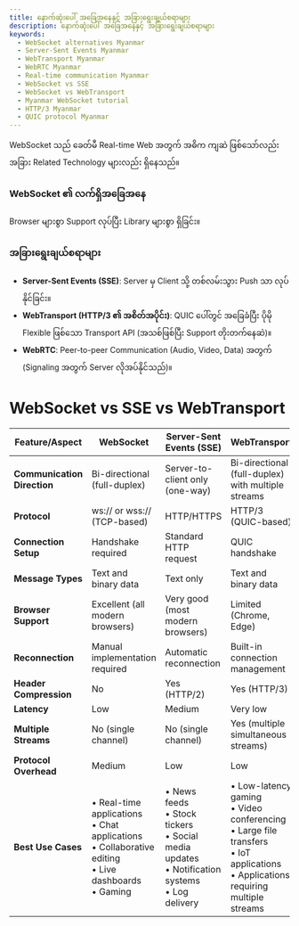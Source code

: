 ```yaml
---
title: နောက်ဆုံးပေါ် အခြေအနေနှင့် အခြားရွေးချယ်စရာများ
description: နောက်ဆုံးပေါ် အခြေအနေနှင့် အခြားရွေးချယ်စရာများ
keywords:
  - WebSocket alternatives Myanmar
  - Server-Sent Events Myanmar
  - WebTransport Myanmar
  - WebRTC Myanmar
  - Real-time communication Myanmar
  - WebSocket vs SSE
  - WebSocket vs WebTransport
  - Myanmar WebSocket tutorial
  - HTTP/3 Myanmar
  - QUIC protocol Myanmar
---
```


WebSocket သည် ခေတ်မီ Real-time Web အတွက် အဓိက ကျဆဲ ဖြစ်သော်လည်း အခြား Related Technology များလည်း ရှိနေသည်။

### WebSocket ၏ လက်ရှိအခြေအနေ

Browser များစွာ Support လုပ်ပြီး Library များစွာ ရှိခြင်း။

### အခြားရွေးချယ်စရာများ

- **Server-Sent Events (SSE)**: Server မှ Client သို့ တစ်လမ်းသွား Push သာ လုပ်နိုင်ခြင်း။
- **WebTransport (HTTP/3 ၏ အစိတ်အပိုင်း)**: QUIC ပေါ်တွင် အခြေခံပြီး ပိုမို Flexible ဖြစ်သော Transport API (အသစ်ဖြစ်ပြီး Support တိုးတက်နေဆဲ)။
- **WebRTC**: Peer-to-peer Communication (Audio, Video, Data) အတွက် (Signaling အတွက် Server လိုအပ်နိုင်သည်)။

# WebSocket vs SSE vs WebTransport

| Feature/Aspect              | WebSocket                                                                                                   | Server-Sent Events (SSE)                                                                              | WebTransport                                                                                                                              |
| --------------------------- | ----------------------------------------------------------------------------------------------------------- | ----------------------------------------------------------------------------------------------------- | ----------------------------------------------------------------------------------------------------------------------------------------- |
| **Communication Direction** | Bi-directional (full-duplex)                                                                                | Server-to-client only (one-way)                                                                       | Bi-directional (full-duplex) with multiple streams                                                                                        |
| **Protocol**                | ws:// or wss:// (TCP-based)                                                                                 | HTTP/HTTPS                                                                                            | HTTP/3 (QUIC-based)                                                                                                                       |
| **Connection Setup**        | Handshake required                                                                                          | Standard HTTP request                                                                                 | QUIC handshake                                                                                                                            |
| **Message Types**           | Text and binary data                                                                                        | Text only                                                                                             | Text and binary data                                                                                                                      |
| **Browser Support**         | Excellent (all modern browsers)                                                                             | Very good (most modern browsers)                                                                      | Limited (Chrome, Edge)                                                                                                                    |
| **Reconnection**            | Manual implementation required                                                                              | Automatic reconnection                                                                                | Built-in connection management                                                                                                            |
| **Header Compression**      | No                                                                                                          | Yes (HTTP/2)                                                                                          | Yes (HTTP/3)                                                                                                                              |
| **Latency**                 | Low                                                                                                         | Medium                                                                                                | Very low                                                                                                                                  |
| **Multiple Streams**        | No (single channel)                                                                                         | No (single channel)                                                                                   | Yes (multiple simultaneous streams)                                                                                                       |
| **Protocol Overhead**       | Medium                                                                                                      | Low                                                                                                   | Low                                                                                                                                       |
| **Best Use Cases**          | • Real-time applications<br>• Chat applications<br>• Collaborative editing<br>• Live dashboards<br>• Gaming | • News feeds<br>• Stock tickers<br>• Social media updates<br>• Notification systems<br>• Log delivery | • Low-latency gaming<br>• Video conferencing<br>• Large file transfers<br>• IoT applications<br>• Applications requiring multiple streams |
